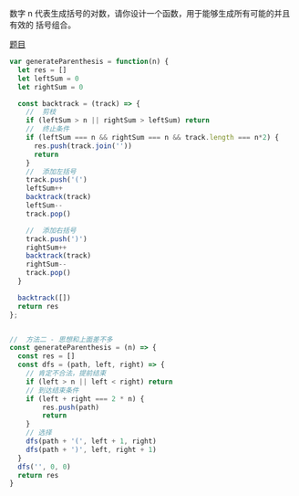 数字 n 代表生成括号的对数，请你设计一个函数，用于能够生成所有可能的并且 有效的 括号组合。

[题目](https://leetcode.cn/problems/generate-parentheses/solutions/426794/gua-hao-sheng-cheng-by-user7746o/)

```js
var generateParenthesis = function(n) {
  let res = []
  let leftSum = 0
  let rightSum = 0

  const backtrack = (track) => {
    //  剪枝
    if (leftSum > n || rightSum > leftSum) return
    //  终止条件
    if (leftSum === n && rightSum === n && track.length === n*2) {
      res.push(track.join(''))
      return
    }
    //  添加左括号
    track.push('(')
    leftSum++
    backtrack(track)
    leftSum--
    track.pop()

    //  添加右括号
    track.push(')')
    rightSum++
    backtrack(track)
    rightSum--
    track.pop()
  }

  backtrack([])
  return res
};


//  方法二 - 思想和上面差不多
const generateParenthesis = (n) => {
  const res = []
  const dfs = (path, left, right) => {
    // 肯定不合法，提前结束
    if (left > n || left < right) return
    // 到达结束条件
    if (left + right === 2 * n) {
        res.push(path)
        return
    }
    // 选择
    dfs(path + '(', left + 1, right)
    dfs(path + ')', left, right + 1)
  }
  dfs('', 0, 0)
  return res
}
```

